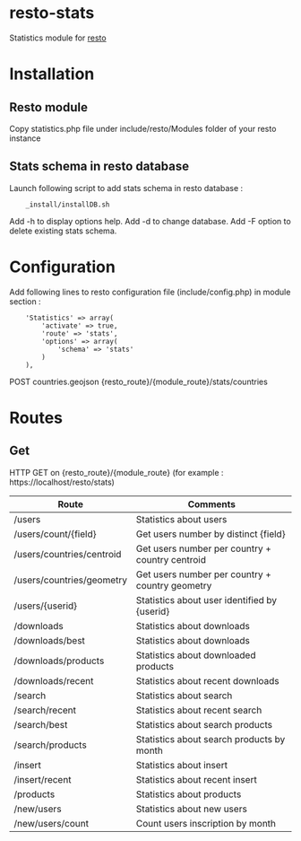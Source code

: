 # resto-stats

Statistics module for [resto](http://mapshup.com/resto/)

# Installation
## Resto module

Copy statistics.php file under include/resto/Modules folder of your resto instance

## Stats schema in resto database

Launch following script to add stats schema in resto database :

        _install/installDB.sh

Add -h to display options help.
Add -d <database name> to change database.
Add -F option to delete existing stats schema.

# Configuration

Add following lines to resto configuration file (include/config.php) in module section :

        'Statistics' => array(
            'activate' => true,
            'route' => 'stats',
            'options' => array(
                'schema' => 'stats'
            )
        ),

POST countries.geojson {resto_route}/{module_route}/stats/countries

# Routes
## Get

HTTP GET on {resto_route}/{module_route} (for example : https://localhost/resto/stats)

Route | Comments
----- | --------
/users | Statistics about users
/users/count/{field} | Get users number by distinct {field}
/users/countries/centroid | Get users number per country + country centroid
/users/countries/geometry | Get users number per country + country geometry
/users/{userid} | Statistics about user identified by {userid}
/downloads | Statistics about downloads
/downloads/best | Statistics about downloads
/downloads/products | Statistics about downloaded products
/downloads/recent | Statistics about recent downloads
/search | Statistics about search
/search/recent | Statistics about recent search
/search/best | Statistics about search products
/search/products | Statistics about search products by month
/insert | Statistics about insert
/insert/recent | Statistics about recent insert
/products | Statistics about products
/new/users | Statistics about new users
/new/users/count | Count users inscription by month